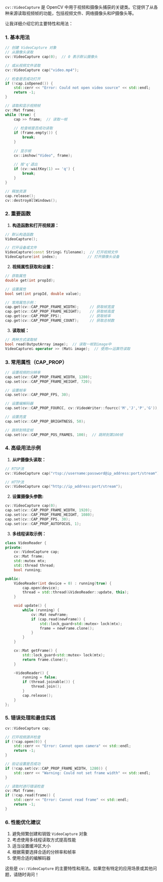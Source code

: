  `cv::VideoCapture` 是 OpenCV 中用于视频和摄像头捕获的关键类。它提供了从各种来源读取视频帧的功能，包括视频文件、网络摄像头和IP摄像头等。

让我详细介绍它的主要特性和用法：

### 1. 基本用法

```cpp
// 创建 VideoCapture 对象
// 从摄像头读取
cv::VideoCapture cap(0);  // 0 表示默认摄像头

// 或从视频文件读取
cv::VideoCapture cap("video.mp4");

// 检查是否成功打开
if (!cap.isOpened()) {
    std::cerr << "Error: Could not open video source" << std::endl;
    return -1;
}

// 读取和显示视频帧
cv::Mat frame;
while (true) {
    cap >> frame;  // 读取一帧
    
    // 检查帧是否成功读取
    if (frame.empty()) {
        break;
    }
    
    // 显示帧
    cv::imshow("Video", frame);
    
    // 按'q'退出
    if (cv::waitKey(1) == 'q') {
        break;
    }
}

// 释放资源
cap.release();
cv::destroyAllWindows();
```

### 2. 重要函数

1. **构造函数和打开视频源：**
```cpp
// 默认构造函数
VideoCapture();

// 打开设备或文件
VideoCapture(const String& filename);  // 打开视频文件
VideoCapture(int index);              // 打开摄像头设备
```

2. **视频属性获取和设置：**
```cpp
// 获取属性
double get(int propId);

// 设置属性
bool set(int propId, double value);

// 常用属性示例：
cap.get(cv::CAP_PROP_FRAME_WIDTH);     // 获取帧宽度
cap.get(cv::CAP_PROP_FRAME_HEIGHT);    // 获取帧高度
cap.get(cv::CAP_PROP_FPS);             // 获取帧率
cap.get(cv::CAP_PROP_FRAME_COUNT);     // 获取总帧数
```

3. **读取帧：**
```cpp
// 两种方式读取帧
bool read(OutputArray image);  // 读取一帧到image中
VideoCapture& operator >> (Mat& image);  // 使用>>运算符读取
```

### 3. 常用属性（CAP_PROP）

```cpp
// 设置视频的分辨率
cap.set(cv::CAP_PROP_FRAME_WIDTH, 1280);
cap.set(cv::CAP_PROP_FRAME_HEIGHT, 720);

// 设置帧率
cap.set(cv::CAP_PROP_FPS, 30);

// 设置编解码器
cap.set(cv::CAP_PROP_FOURCC, cv::VideoWriter::fourcc('M','J','P','G'));

// 设置亮度
cap.set(cv::CAP_PROP_BRIGHTNESS, 50);

// 跳转到特定帧
cap.set(cv::CAP_PROP_POS_FRAMES, 100);  // 跳转到第100帧
```

### 4. 高级用法示例

1. **从IP摄像头读取：**
```cpp
// RTSP流
cv::VideoCapture cap("rtsp://username:password@ip_address:port/stream");

// HTTP流
cv::VideoCapture cap("http://ip_address:port/stream");
```

2. **设置摄像头参数:**
```cpp
cv::VideoCapture cap(0);
cap.set(cv::CAP_PROP_FRAME_WIDTH, 1920);
cap.set(cv::CAP_PROP_FRAME_HEIGHT, 1080);
cap.set(cv::CAP_PROP_FPS, 30);
cap.set(cv::CAP_PROP_AUTOFOCUS, 1);
```

3. **多线程读取示例：**
```cpp
class VideoReader {
private:
    cv::VideoCapture cap;
    cv::Mat frame;
    std::mutex mtx;
    std::thread thread;
    bool running;

public:
    VideoReader(int device = 0) : running(true) {
        cap.open(device);
        thread = std::thread(&VideoReader::update, this);
    }

    void update() {
        while (running) {
            cv::Mat newFrame;
            if (cap.read(newFrame)) {
                std::lock_guard<std::mutex> lock(mtx);
                frame = newFrame.clone();
            }
        }
    }

    cv::Mat getFrame() {
        std::lock_guard<std::mutex> lock(mtx);
        return frame.clone();
    }

    ~VideoReader() {
        running = false;
        if (thread.joinable()) {
            thread.join();
        }
        cap.release();
    }
};
```

### 5. 错误处理和最佳实践

```cpp
cv::VideoCapture cap;

// 打开视频源并检查
if (!cap.open(0)) {
    std::cerr << "Error: Cannot open camera" << std::endl;
    return -1;
}

// 验证设置是否成功
if (!cap.set(cv::CAP_PROP_FRAME_WIDTH, 1280)) {
    std::cerr << "Warning: Could not set frame width" << std::endl;
}

// 读取时进行错误检查
cv::Mat frame;
if (!cap.read(frame)) {
    std::cerr << "Error: Cannot read frame" << std::endl;
    return -1;
}
```

### 6. 性能优化建议

1. 避免频繁创建和销毁 `VideoCapture` 对象
2. 考虑使用多线程读取方式提高性能
3. 适当设置缓冲区大小
4. 根据需要选择合适的分辨率和帧率
5. 使用合适的编解码器

这些是 `cv::VideoCapture` 的主要特性和用法。如果您有特定的应用场景或其他问题，请随时询问！